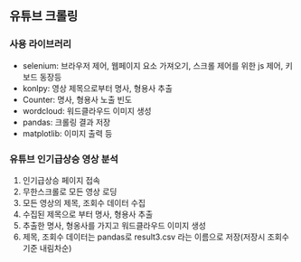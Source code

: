 ## 유튜브 크롤링
### 사용 라이브러리
- selenium: 브라우저 제어, 웹페이지 요소 가져오기, 스크롤 제어를 위한 js 제어, 키보드 동장등
- konlpy: 영상 제목으로부터 명사, 형용사 추출
- Counter: 명사, 형용사 노출 빈도
- wordcloud: 워드클라우드 이미지 생성
- pandas: 크롤링 결과 저장
- matplotlib: 이미지 출력 등

### 유튜브 인기급상승 영상 분석
1. 인기급상승 페이지 접속
2. 무한스크롤로 모든 영상 로딩
3. 모든 영상의 제목, 조회수 데이터 수집
4. 수집된 제목으로 부터 명사, 형용사 추출
5. 추출한 명사, 형옹사를 가지고 워드클라우드 이미지 생성
6. 제목, 조회수 데이터는 pandas로 result3.csv 라는 이름으로 저장(저장시 조회수 기준 내림차순)
